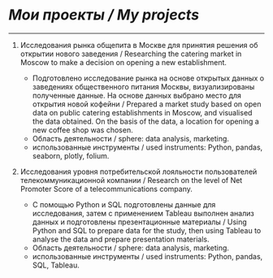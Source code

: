 # *Мои проекты / My projects*

----

1. Исследования рынка общепита в Москве для принятия решения об открытии нового заведения / Researching the catering market in Moscow to make a decision on opening a new establishment.

	- Подготовлено исследование рынка на основе открытых данных о заведениях общественного питания Москвы, визуализированы полученные данные. На основе данных выбрано место для открытия новой кофейни / Prepared a market study based on open data on public catering establishments in Moscow, and visualised the data obtained. On the basis of the data, a location for opening a new coffee shop was chosen.
	- Область деятельности / sphere: data analysis, marketing.
	- использованные инструменты / used instruments: Python, pandas, seaborn, plotly, folium.

2. Исследования уровня потребительской лояльности пользователей телекоммуникационной компании / Research on the level of Net Promoter Score of a telecommunications company.

	- С помощью Python и SQL подготовлены данные для исследования, затем с применением Tableau выполнен анализ данных и подготовлены презентационные материалы / Using Python and SQL to prepare data for the study, then using Tableau to analyse the data and prepare presentation materials.
	- Область деятельности / sphere: data analysis, marketing.
	- использованные инструменты / used instruments: Python, pandas, SQL, Tableau.
